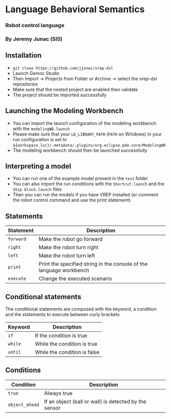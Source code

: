 # Language Behavioral Semantics
### Robot control language
### By Jeremy Junac (SI5)

## Installation

* `git clone https://github.com/jjunac/vrep-dsl`
* Launch Gemoc Studio
* Then Import -> Projects from Folder or Archive -> select the vrep-dsl repositories
* Make sure that the nested project are enabled then validate
* The project should be imported successfully

## Launching the Modeling Workbench
* You can import the launch configuration of the modeling workbench with the `modelingWB.launch`
* Please make sure that your `LD_LIBRARY_PATH` (`PATH` on Windows) in your run configuration is set to `${workspace_loc}/.metadata/.plugins/org.eclipse.pde.core/ModelingWB`
* The modeling workbench should then be launched successfully

## Interpreting a model
* You can run one of the example model present in the `test` folder
* You can also import the run conditions with the `Shortcut.launch` and the `Skip block.launch` files
* Then you can run the models if you have VREP installed (or comment the robot control command and use the print statement)

## Statements
| Statement | Description                                                           |
| --------- | --------------------------------------------------------------------- |
|`forward`  | Make the robot go forward                                             |
|`right`    | Make the robot turn right                                             |
|`left`     | Make the robot turn left                                              |
|`print`    | Print the specified string in the console of the language workbench   |
|`execute`  | Change the executed scenario                                          |

## Conditional statements
The conditional statements are composed with the keyword, a condition and the statements to execute between curly brackets

| Keyword   | Description                                                           |
| --------- | --------------------------------------------------------------------- |
|`if`       | If the condition is true                                              |
|`while`    | While the condition is true                                           |
|`until`    | While the condition is false                                          |

## Conditions

| Condition     | Description                                                       |
| ------------- | ----------------------------------------------------------------- |
|`true`         | Always true                                                       |
|`object_ahead` | If an object (ball or wall) is detected by the sensor             |







